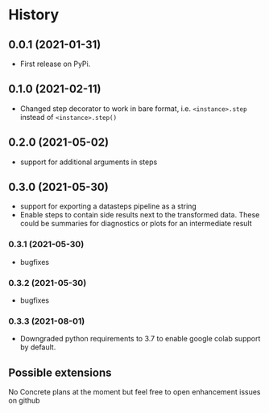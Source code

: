 # History

## 0.0.1 (2021-01-31)

- First release on PyPi.

## 0.1.0 (2021-02-11)

- Changed step decorator to work in bare format,
  i.e. `<instance>.step` instead of `<instance>.step()`

## 0.2.0 (2021-05-02)

- support for additional arguments in steps

## 0.3.0 (2021-05-30)

- support for exporting a datasteps pipeline as a string
- Enable steps to contain side results next to the transformed data. These could be summaries for diagnostics or plots for an intermediate result

### 0.3.1 (2021-05-30)
- bugfixes

### 0.3.2 (2021-05-30)
- bugfixes

### 0.3.3 (2021-08-01)

- Downgraded python requirements to 3.7 to enable google colab support by default.

## Possible extensions

No Concrete plans at the moment but feel free to open enhancement issues on github

